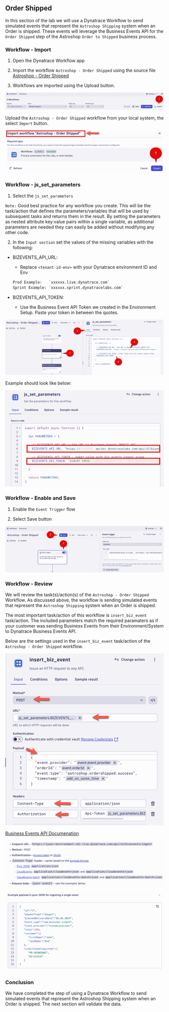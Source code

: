 ## Order Shipped

In this section of the lab we will use a Dynatrace Workflow to send simulated events that represent the `Astroshop Shipping` system when an Order is shipped.  These events will leverage the Business Events API for the `Order Shipped` step of the Astroshop `Order to Shipped` business process.  

### Workflow - Import

1.  Open the Dynatrace Workflow app

2.  Import the workflow `Astroshop - Order Shipped` using the source file [Astroshop - Order Shipped](https://github.com/dynatrace-wwse/enablement-business-observability/blob/main/lab-guide/assets/lab-guide/assets/dt_wftpl_astroshop_-_order_shipped.yaml)

3.  Workflows are imported using the Upload button.  

![Upload Button](../../../assets/images/04_bizevents_api_workflow_upload_button.png)

Upload the `Astroshop - Order Shipped` workflow from your local system, the select `Import` button.

![Workflow Import](../../../assets/images/04_bizevents_api_ordershipped_worklow_import.png)

###  Workflow - js_set_parameters

1. Select the `js_set_parameters`

`Note:` Good best practice for any workflow you create. This will be the task/action that defines the parameters/variables that will be used by subsequent tasks and returns them in the result. By setting the parameters as nested attribute key:value pairs within a single variable, as additional parameters are needed they can easily be added without modifying any other code.

2. In the `Input section` set the values of the missing variables with the following:

-  BIZEVENTS_API_URL:

    * Replace `<tenant-id-env>` with your Dynatrace environment ID and Env
    
    ```txt
    Prod Example:   `xxxxxx.live.dynatrace.com`  
    Sprint Example: `xxxxxx.sprint.dynatracelabs.com`
    ```

- BIZEVENTS_API_TOKEN:

    * Use the Business Event API Token we created in the Environment Setup.  Paste your token in between the quotes.

![js_set_parameters](../../../assets/images/04_bizevents_api_ordershipped_worklow_js_set_parameters.png)

Example should look like below:

![js_set_parameters example](../../../assets/images/04_bizevents_api_ordershipped_worklow_js_set_parameters_example.png)

###  Workflow - Enable and Save

1. Enable the `Event Trigger` flow

2. Select Save button

![Enable and Save Workflow](../../../assets/images/04_bizevents_api_ordershipped_worklow_enable_save.png)

###  Workflow - Review

We will review the task(s)/action(s) of the `Astroshop - Order Shipped` Workflow.  As discussed above, the workflow is sending simulated events that represent the `Astroshop Shipping` system when an Order is shipped.

The most important task/action of this workflow is `insert_biz_event` task/action.  The included parameters match the required paramaters as if your customer was sending Business Events from their Environment/System to Dynatrace Business Events API.

Below are the settings used in the `insert_biz_event` task/action of the `Astroshop - Order Shipped` workflow.

![Enable and Save Workflow](../../../assets/images/04_bizevents_api_ordershipped_worklow_http_api.png)

[Business Events API Documenation](https://docs.dynatrace.com/docs/shortlink/ba-api-ingest#ingest-endpoint)

![Enable and Save Workflow](../../../assets/images/04_bizevents_api_doc_screen_1.png)

![Enable and Save Workflow](../../../assets/images/04_bizevents_api_doc_screen_2.png)

### Conclusion

We have completed the step of using a Dynatrace Workflow to send simulated events that represent the Astroshop Shipping system when an Order is shipped. The next section will validate the data.